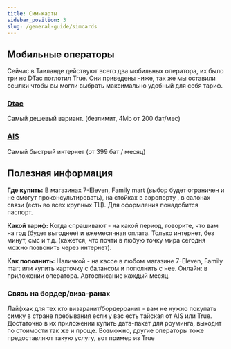 ```yaml
---
title: Сим-карты
sidebar_position: 3
slug: /general-guide/simcards
---
```


## Мобильные операторы

Сейчас в Таиланде действуют всего два мобильных оператора, их было три но DTac поглотил True. Они приведены ниже, так же мы оставили ссылки чтобы вы могли выбрать максимально удобный для себя тариф.

### [Dtac](https://www.dtac.co.th/en)

Самый дешевый вариант. (безлимит, 4Mb от 200 бат/мес)


### [AIS](https://www.ais.th/en/)

Самый быстрый интернет (от 399 бат / месяц)


## Полезная информация


**Где купить:** В магазинах 7-Eleven, Family mart (выбор будет ограничен и не смогут проконсультировать), на стойках в аэропорту , в салонах связи (есть во всех крупных ТЦ). Для оформления понадобится паспорт.


**Какой тариф:** Когда спрашивают - на какой период, говорите, что вам на год (будет выгоднее) и ежемесячная оплата. Только интернет, без минут, смс и т.д. (кажется, что почти в любую точку мира сегодня можно позвонить через интернет).


**Как пополнить:** Наличкой - на кассе в любом магазине 7-Eleven, Family mart или купить карточку с балансом и пополнить с нее. Онлайн: в приложении оператора. Автосписание каждый месяц.

### Связь на бордер/виза-ранах
Лайфхак для тех кто визаранит/бордерранит - вам не нужно покупать симку в стране пребывания если у вас есть тайская от AIS или True. Достаточно в их приложении купить дата-пакет для роуминга, выходит по стоимости так же и проще. Возможно, другие операторы тоже предоставляют такую услугу, вот пример из True

